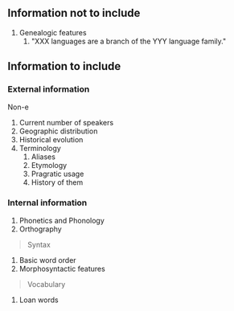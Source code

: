 ## Information not to include
1. Genealogic features
    1. "XXX languages are a branch of the YYY language family."

## Information to include
### External information
Non-e
1. Current number of speakers
1. Geographic distribution
1. Historical evolution
1. Terminology
    1. Aliases
    1. Etymology
    1. Pragratic usage
    1. History of them

### Internal information
1. Phonetics and Phonology
1. Orthography

> Syntax

1. Basic word order
1. Morphosyntactic features

> Vocabulary

1. Loan words

